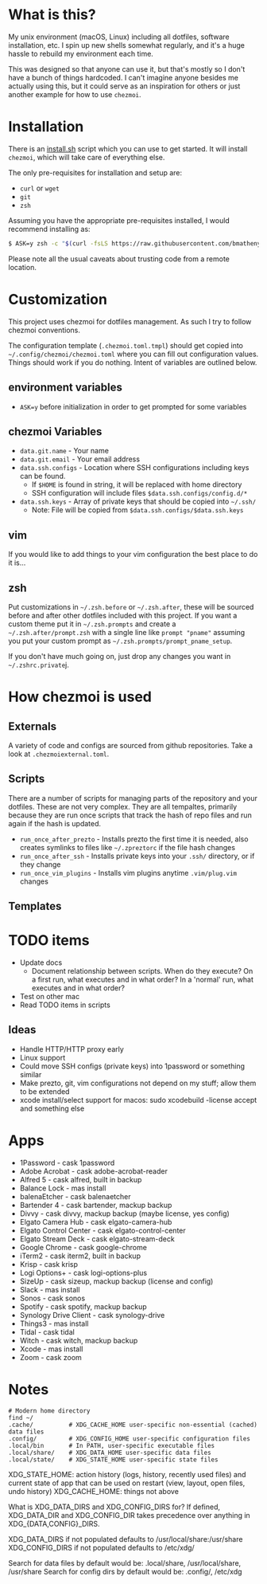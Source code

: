 # What is this?

My unix environment (macOS, Linux) including all dotfiles, software
installation, etc. I spin up new shells somewhat regularly, and it's a huge
hassle to rebuild my environment each time.

This was designed so that anyone can use it, but that's mostly so I don't have a
bunch of things hardcoded. I can't imagine anyone besides me actually using
this, but it could serve as an inspiration for others or just another example
for how to use `chezmoi`.

# Installation

There is an
[install.sh](https://github.com/bmatheny/dotfiles/blob/main/install.sh) script
which you can use to get started. It will install `chezmoi`, which will take
care of everything else.

The only pre-requisites for installation and setup are:

* `curl` or `wget`
* `git`
* `zsh`

Assuming you have the appropriate pre-requisites installed, I would recommend
installing as:

```bash
$ ASK=y zsh -c "$(curl -fsLS https://raw.githubusercontent.com/bmatheny/dotfiles/main/install.sh)"
```

Please note all the usual caveats about trusting code from a remote location.

# Customization

This project uses chezmoi for dotfiles management. As such I try to follow
chezmoi conventions.

The configuration template (`.chezmoi.toml.tmpl`) should get copied into
`~/.config/chezmoi/chezmoi.toml` where you can fill out configuration values.
Things should work if you do nothing. Intent of variables are outlined below.

## environment variables

* `ASK=y` before initialization in order to get prompted for some variables

## chezmoi Variables

* `data.git.name` - Your name
* `data.git.email` - Your email address
* `data.ssh.configs` - Location where SSH configurations including keys can be found.
    * If `$HOME` is found in string, it will be replaced with home directory
    * SSH configuration will include files `$data.ssh.configs/config.d/*`
* `data.ssh.keys` - Array of private keys that should be copied into `~/.ssh/`
    * Note: File will be copied from `$data.ssh.configs/$data.ssh.keys`

## vim

If you would like to add things to your vim configuration the best place to do
it is...

## zsh

Put customizations in `~/.zsh.before` or `~/.zsh.after`, these will be sourced
before and after other dotfiles included with this project. If you want a custom
theme put it in `~/.zsh.prompts` and create a `~/.zsh.after/prompt.zsh` with a
single line like `prompt "pname"` assuming you put your custom prompt as
`~/.zsh.prompts/prompt_pname_setup`.

If you don't have much going on, just drop any changes you want in
`~/.zshrc.private`j.

# How chezmoi is used

## Externals

A variety of code and configs are sourced from github repositories. Take a look
at `.chezmoiexternal.toml`.

## Scripts

There are a number of scripts for managing parts of the repository and your
dotfiles. These are not very complex. They are all tempaltes, primarily
because they are run once scripts that track the hash of repo files and run
again if the hash is updated.

* `run_once_after_prezto` - Installs prezto the first time it is needed, also creates symlinks to files like `~/.zpreztorc` if the file hash changes
* `run_once_after_ssh` - Installs private keys into your `.ssh/` directory, or if they change
* `run_once_vim_plugins` - Installs vim plugins anytime `.vim/plug.vim` changes

## Templates

# TODO items

* Update docs
    * Document relationship between scripts. When do they execute? On a first run, what executes and in what order? In a 'normal' run, what executes and in what order?
* Test on other mac
* Read TODO items in scripts

## Ideas

* Handle HTTP/HTTP proxy early
* Linux support
* Could move SSH configs (private keys) into 1password or something similar
* Make prezto, git, vim configurations not depend on my stuff; allow them to be extended
* xcode install/select support for macos: sudo xcodebuild -license accept and something else

# Apps

* 1Password - cask 1password
* Adobe Acrobat - cask adobe-acrobat-reader
* Alfred 5 - cask alfred, built in backup
* Balance Lock - mas install
* balenaEtcher - cask balenaetcher
* Bartender 4 - cask bartender, mackup backup
* Divvy - cask divvy, mackup backup (maybe license, yes config)
* Elgato Camera Hub - cask elgato-camera-hub
* Elgato Control Center - cask elgato-control-center
* Elgato Stream Deck - cask elgato-stream-deck
* Google Chrome - cask google-chrome
* iTerm2 - cask iterm2, built in backup
* Krisp - cask krisp
* Logi Options+ - cask logi-options-plus
* SizeUp - cask sizeup, mackup backup (license and config)
* Slack - mas install
* Sonos - cask sonos
* Spotify - cask spotify, mackup backup
* Synology Drive Client - cask synology-drive
* Things3 - mas install
* Tidal - cask tidal
* Witch - cask witch, mackup backup
* Xcode - mas install
* Zoom - cask zoom

# Notes

```
# Modern home directory
find ~/
.cache/          # XDG_CACHE_HOME user-specific non-essential (cached) data files
.config/         # XDG_CONFIG_HOME user-specific configuration files
.local/bin       # In PATH, user-specific executable files
.local/share/    # XDG_DATA_HOME user-specific data files
.local/state/    # XDG_STATE_HOME user-specific state files
```

XDG_STATE_HOME: action history (logs, history, recently used files) and current
state of app that can be used on restart (view, layout, open files, undo
history)
XDG_CACHE_HOME: things not above

What is XDG_DATA_DIRS and XDG_CONFIG_DIRS for?
If defined, XDG_DATA_DIR and XDG_CONFIG_DIR takes precedence over anything in
XDG_{DATA,CONFIG}_DIRS.

XDG_DATA_DIRS if not populated defaults to /usr/local/share:/usr/share
XDG_CONFIG_DIRS if not populated defaults to /etc/xdg/

Search for data files by default would be: .local/share, /usr/local/share, /usr/share
Search for config dirs by default would be: .config/, /etc/xdg


